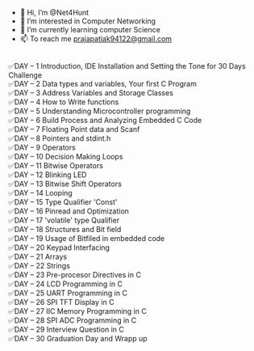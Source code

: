 - 👋 Hi, I’m @Net4Hunt
- 👀 I’m interested in Computer Networking
- 🌱 I’m currently learning computer Science
- 📫 To reach me prajapatiak94122@gmail.com

<!---
Net4Hunt/Neo is a ✨ special ✨ repository because its `README.md` (this file) appears on your GitHub profile.
You can click the Preview link to take a look at your changes.
--->
<br>✅DAY – 1   Introduction, IDE Installation and Setting the Tone for 30 Days Challenge
<br>✅DAY – 2  Data types and variables, Your first C Program
<br>✅DAY – 3   Address Variables and Storage Classes
<br>✅DAY – 4  How to Write functions
<br>✅DAY – 5  Understanding Microcontroller programming
<br>✅DAY – 6  Build Process and Analyzing Embedded C Code
<br>✅DAY – 7  Floating Point data and Scanf
<br>✅DAY – 8  Pointers and stdint.h
<br>✅DAY – 9  Operators
<br>✅DAY – 10   Decision Making Loops
<br>✅DAY – 11   Bitwise Operators
<br>✅DAY – 12   Blinking LED
<br>✅DAY – 13  Bitwise Shift Operators
<br>✅DAY – 14  Looping
<br>✅DAY – 15  Type Qualifier 'Const'
<br>✅DAY – 16   Pinread and Optimization
<br>✅DAY – 17  'volatile' type Qualifier
<br>✅DAY – 18   Structures and Bit field
<br>✅DAY – 19  Usage of Bitfiled in embedded code
<br>✅DAY – 20  Keypad Interfacing
<br>✅DAY – 21 Arrays
<br>✅DAY – 22  Strings
<br>✅DAY – 23  Pre-procesor Directives in C
<br>✅DAY – 24  LCD Programming in C
<br>✅DAY – 25  UART Programming in C
<br>✅DAY – 26  SPI TFT Display in C
<br>✅DAY – 27  IIC  Memory Programming in C
<br>✅DAY – 28  SPI ADC Programming in C
<br>✅DAY – 29  Interview Question in C
<br>✅DAY – 30  Graduation Day and Wrapp up

